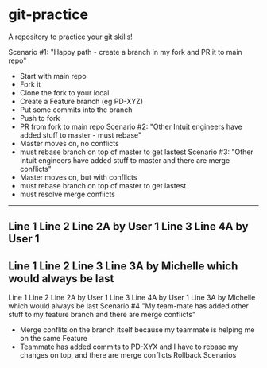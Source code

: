 # git-practice
A repository to practice your git skills!

Scenario #1: "Happy path - create a branch in my fork and PR it to main repo"
* Start with main repo
* Fork it
* Clone the fork to your local
* Create a Feature branch (eg PD-XYZ)
* Put some commits into the branch
* Push to fork
* PR from fork to main repo
Scenario #2: "Other Intuit engineers have added stuff to master - must rebase"
* Master moves on, no conflicts
* must rebase branch on top of master to get lastest
Scenario #3: "Other Intuit engineers have added stuff to master and there are merge conflicts"
* Master moves on, but with conflicts
* must rebase branch on top of master to get lastest
* must resolve merge conflicts
--------
Line 1
Line 2
Line 2A by User 1
Line 3
Line 4A by User 1
--------
Line 1
Line 2
Line 3
Line 3A by Michelle which would always be last
--------
Line 1
Line 2
Line 2A by User 1
Line 3
Line 4A by User 1
Line 3A by Michelle which would always be last
Scenario #4 "My team-mate has added other stuff to my feature branch and there are merge conflicts"
* Merge conflits on the branch itself because my teammate is helping me on the same Feature
* Teammate has added commits to PD-XYX and I have to rebase my changes on top, and there are merge conflicts
Rollback Scenarios
